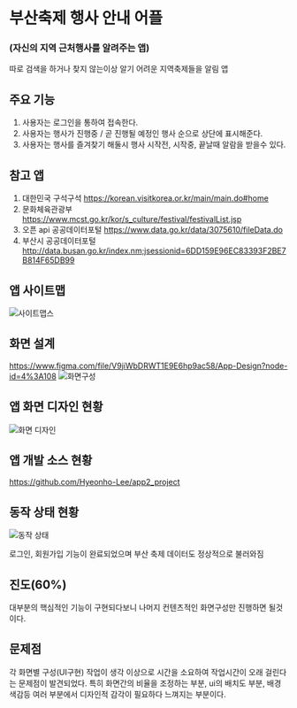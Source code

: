 # 부산축제 행사 안내 어플
### (자신의 지역 근처행사를 알려주는 앱)

따로 검색을 하거나 찾지 않는이상 알기 어려운 지역축제들을 알림 앱

## 주요 기능
1. 사용자는 로그인을 통하여 접속한다.
2. 사용자는 행사가 진행중 / 곧 진행될 예정인 행사 순으로 상단에 표시해준다.
3. 사용자는 행사를 즐겨찾기 해둘시 행사 시작전, 시작중, 끝날때 알람을 받을수 있다.

## 참고 앱
1. 대한민국 구석구석 https://korean.visitkorea.or.kr/main/main.do#home
2. 문화체육관광부 https://www.mcst.go.kr/kor/s_culture/festival/festivalList.jsp
3. 오픈 api 공공데이터포털 https://www.data.go.kr/data/3075610/fileData.do
4. 부산시 공공데이터포털 http://data.busan.go.kr/index.nm;jsessionid=6DD159E96EC83393F2BE7B814F65DB99

## 앱 사이트맵
![사이트맵스](https://user-images.githubusercontent.com/54760301/169053459-63374822-58bf-45a1-8018-7b5c209959e7.JPG)

## 화면 설계
https://www.figma.com/file/V9jiWbDRWT1E9E6hp9ac58/App-Design?node-id=4%3A108
![화면구성](https://user-images.githubusercontent.com/54760301/169053435-d8a54129-4504-40d7-b5b2-e6bba49943c2.JPG)

## 앱 화면 디자인 현황
![화면 디자인](https://user-images.githubusercontent.com/54760301/169198357-9fb5364d-3e3d-473c-9266-731025c2fe28.png)

## 앱 개발 소스 현황
https://github.com/Hyeonho-Lee/app2_project

## 동작 상태 현황
![동작 상태](https://user-images.githubusercontent.com/54760301/169198331-39794bef-f61b-4e58-a59c-ed2ab41110f9.png)

로그인, 회원가입 기능이 완료되었으며 부산 축제 데이터도 정상적으로 불러와짐

## 진도(60%)
대부분의 핵심적인 기능이 구현되다보니 나머지 컨텐츠적인 화면구성만 진행하면 될것이다.

## 문제점
각 화면별 구성(UI구현) 작업이 생각 이상으로 시간을 소요하여 작업시간이 오래 걸린다는 문제점이 발견되었다. 
특히 화면간의 비율을 조정하는 부분, ui의 배치도 부분, 배경 색감등 여러 부분에서 디자인적 감각이 필요하다 느껴지는 부분이다.
